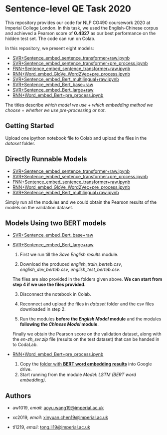 # Sentence-level QE Task 2020

This repository provides our code for NLP CO490 coursework 2020 at Imperial College London. In this task, we used the English-Chinese corpus and achieved a Pearson score of **0.4327** as our best performance on the hidden test set. The code can run on Colab. 

In this repository, we present eight models:

* [SVR+Sentence_embed_sentence_transformer+raw.ipynb](https://github.com/TongLi3701/NLP_Coursework/blob/master/SVR%2BSentence_embed_sentence_transformer%2Braw.ipynb)
* [SVR+Sentence_embed_sentence_transformer+pre_process.ipynb](https://github.com/TongLi3701/NLP_Coursework/blob/master/SVR%2BSentence_embed_sentence_transformer%2Bpre_process.ipynb)
* [FNN+Sentence_embed_sentence_transformer+raw.ipynb](https://github.com/TongLi3701/NLP_Coursework/blob/master/FNN%2BSentence_embed_sentence_transformer%2Braw.ipynb)
* [RNN+Word_embed_GloVe_Word2Vec+pre_process.ipynb](https://github.com/TongLi3701/NLP_Coursework/blob/master/RNN%2BWord_embed_GloVe_Word2Vec%2Bpre_process.ipynb)
* [SVR+Sentence_embed_Bert_multilingual+raw.ipynb](https://github.com/TongLi3701/NLP_Coursework/blob/master/SVR%2BSentence_embed_Bert_multilingual%2Braw.ipynb)
* [SVR+Sentence_embed_Bert_base+raw](https://github.com/TongLi3701/NLP_Coursework/tree/master/SVR%2BSentence_embed_Bert_base%2Braw)
* [SVR+Sentence_embed_Bert_large+raw](https://github.com/TongLi3701/NLP_Coursework/tree/master/SVR%2BSentence_embed_Bert_large%2Braw)
* [RNN+Word_embed_Bert+pre_process.ipynb](https://github.com/TongLi3701/NLP_Coursework/blob/master/RNN%2BWord_embed_Bert%2Bpre_process.ipynb)

The titles describe *which model we use* + *which embedding method we choose* + *whether we use pre-processing or not*.

## Getting Started
Upload one ipython notebook file to Colab and upload the files in the *dataset* folder.

## Directly Runnable Models

* [SVR+Sentence_embed_sentence_transformer+raw.ipynb](https://github.com/TongLi3701/NLP_Coursework/blob/master/SVR%2BSentence_embed_sentence_transformer%2Braw.ipynb)
* [SVR+Sentence_embed_sentence_transformer+pre_process.ipynb](https://github.com/TongLi3701/NLP_Coursework/blob/master/SVR%2BSentence_embed_sentence_transformer%2Bpre_process.ipynb)
* [FNN+Sentence_embed_sentence_transformer+raw.ipynb](https://github.com/TongLi3701/NLP_Coursework/blob/master/FNN%2BSentence_embed_sentence_transformer%2Braw.ipynb)
* [RNN+Word_embed_GloVe_Word2Vec+pre_process.ipynb](https://github.com/TongLi3701/NLP_Coursework/blob/master/RNN%2BWord_embed_GloVe_Word2Vec%2Bpre_process.ipynb)
* [SVR+Sentence_embed_Bert_multilingual+raw.ipynb](https://github.com/TongLi3701/NLP_Coursework/blob/master/SVR%2BSentence_embed_Bert_multilingual%2Braw.ipynb)

Simply run all the modules and we could obtain the Pearson results of the models on the validation dataset.

## Models Using two BERT models

* [SVR+Sentence_embed_Bert_base+raw](https://github.com/TongLi3701/NLP_Coursework/tree/master/SVR%2BSentence_embed_Bert_base%2Braw)
* [SVR+Sentence_embed_Bert_large+raw](https://github.com/TongLi3701/NLP_Coursework/tree/master/SVR%2BSentence_embed_Bert_large%2Braw)

	1. First we run till the *Save English results* module.

	2. Download the produced *english_train_berteb.csv*, *english_dev_berteb.csv*, *english_test_berteb.csv*. 

     The files are also provided in the folders given above. **We can start from step 4 if we use the files provided.**

	3. Disconnect the notebook in Colab.

	4. Reconnect and upload the files in *dataset* folder and the csv files downloaded in step 2.

	5. Run the modules **before the *English Model* module** and the modules **following the *Chinese Model* module**. 

     Finally we obtain the Pearson score on the validation dataset, along with the *en-zh_svr.zip* file (results on the test dataset) that can be handed in to CodaLab.

* [RNN+Word_embed_Bert+pre_process.ipynb](https://github.com/TongLi3701/NLP_Coursework/blob/master/RNN%2BWord_embed_Bert%2Bpre_process.ipynb)
  
  1. Copy the [folder with **BERT word embedding results**](https://drive.google.com/open?id=1kreg-Fim20ITvQeHmDU0jYbED8ATAKnz) into Google drive.
  2. Start running from the module *Model: LSTM (BERT word embedding)*.

## Authors

* aw1019, *email*: <aoyu.wang19@imperial.ac.uk>

* xc2019, *email*: <xinyuan.chen19@imperial.ac.uk>

* tl1219, *email*: <tong.li19@imperial.ac.uk>

  